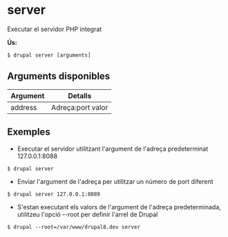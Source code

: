 # server
Executar el servidor PHP integrat

**Ús:**
```
$ drupal server [arguments]
```

## Arguments disponibles
Argument | Detalls
---------|-------------
address | Adreça:port valor

## Exemples
* Executar el servidor utilitzant l'argument de l'adreça predeterminat 127.0.0.1:8088
```
$ drupal server
```
* Enviar l'argument de l'adreça per utilitzar un número de port diferent
```
$ drupal server 127.0.0.1:8089
```
* S'estan executant els valors de l'argument de l'adreça predeterminada, utilitzeu l'opció --root per definir l'arrel de Drupal
```
$ drupal --root=/var/www/drupal8.dev server
```
